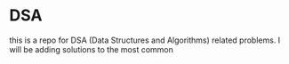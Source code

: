 # DSA

this is a repo for DSA  (Data Structures and Algorithms) related problems. I will be adding solutions to the most common


